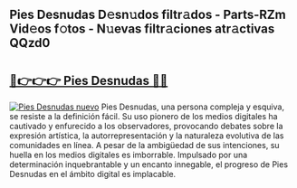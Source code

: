 ## Pies Desnudas D𝚎sn𝚞dos filtr𝚊dos - Parts-RZm Vid𝚎os f𝚘tos - N𝚞evas filtr𝚊ciones atr𝚊ctivas QQzd0

# <h2><a href="http://mbc7wd.tromn.icu/?c=Pies+Desnudas">🔗👉👉👉 Pies Desnudas 🔗🔗</a></h2>

[![Pies Desnudas nuevo](https://i.imgur.com/pEAQMta.gif)](http://mbc7wd.tromn.icu/?c=Pies+Desnudas)
Pies Desnudas, una persona compleja y esquiva, se resiste a la definición fácil. Su uso pionero de los medios digitales ha cautivado y enfurecido a los observadores, provocando debates sobre la expresión artística, la autorrepresentación y la naturaleza evolutiva de las comunidades en línea. A pesar de la ambigüedad de sus intenciones, su huella en los medios digitales es imborrable. Impulsado por una determinación inquebrantable y un encanto innegable, el progreso de Pies Desnudas en el ámbito digital es implacable.
